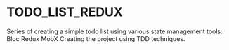 # TODO_LIST_REDUX
Series of creating a simple todo list using various state management tools:  Bloc Redux MobX Creating the project using TDD techniques.
